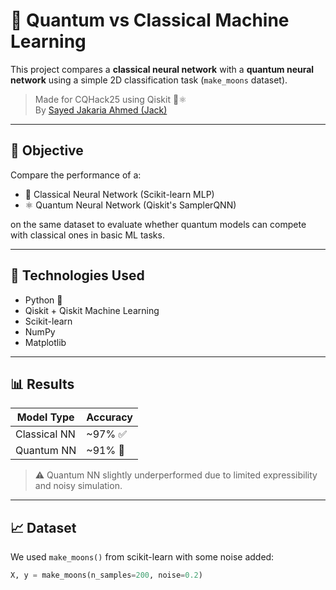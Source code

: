 # 🔮 Quantum vs Classical Machine Learning

This project compares a **classical neural network** with a **quantum neural network** using a simple 2D classification task (`make_moons` dataset).

> Made for CQHack25 using Qiskit 🧠⚛️  
> By [Sayed Jakaria Ahmed (Jack)](https://github.com/YOUR_USERNAME)

---

## 🎯 Objective

Compare the performance of a:
- 🤖 Classical Neural Network (Scikit-learn MLP)
- ⚛️ Quantum Neural Network (Qiskit's SamplerQNN)

on the same dataset to evaluate whether quantum models can compete with classical ones in basic ML tasks.

---

## 🧪 Technologies Used

- Python 🐍
- Qiskit + Qiskit Machine Learning
- Scikit-learn
- NumPy
- Matplotlib

---

## 📊 Results

| Model Type | Accuracy |
|------------|----------|
| Classical NN | ~97% ✅ |
| Quantum NN | ~91% 🧠 |

> ⚠️ Quantum NN slightly underperformed due to limited expressibility and noisy simulation.

---

## 📈 Dataset

We used `make_moons()` from scikit-learn with some noise added:
```python
X, y = make_moons(n_samples=200, noise=0.2)
